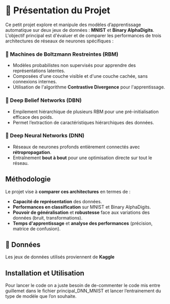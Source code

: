 # 📌 Présentation du Projet

Ce petit projet explore et manipule des modèles d’apprentissage automatique sur deux jeux de données : **MNIST** et **Binary AlphaDigits**.  
L'objectif principal est d'évaluer et de comparer les performances de trois architectures de réseaux de neurones spécifiques :

### 🔹 Machines de Boltzmann Restreintes (RBM)
- Modèles probabilistes non supervisés pour apprendre des représentations latentes.
- Composées d'une couche visible et d'une couche cachée, sans connexions internes.
- Utilisation de l'algorithme **Contrastive Divergence** pour l'apprentissage.

### 🔹 Deep Belief Networks (DBN)
- Empilement hiérarchique de plusieurs RBM pour une pré-initialisation efficace des poids.
- Permet l’extraction de caractéristiques hiérarchiques des données.

### 🔹 Deep Neural Networks (DNN)
- Réseaux de neurones profonds entièrement connectés avec **rétropropagation**.
- Entraînement **bout à bout** pour une optimisation directe sur tout le réseau.

##  Méthodologie

Le projet vise à **comparer ces architectures** en termes de :

-  **Capacité de représentation** des données.
-  **Performances en classification** sur MNIST et Binary AlphaDigits.
-  **Pouvoir de généralisation** et **robustesse** face aux variations des données (bruit, transformations).
-  **Temps d'apprentissage** et **analyse des performances** (précision, matrice de confusion).

## 📂 Données

Les jeux de données utilisés proviennent de **Kaggle**

##  Installation et Utilisation

Pour lancer le code on a juste besoin de de-commenter le code mis entre guillemet dans le fichier principal_DNN_MNIST et lancer l’entrainement du type de modèle que l’on souhaite. 